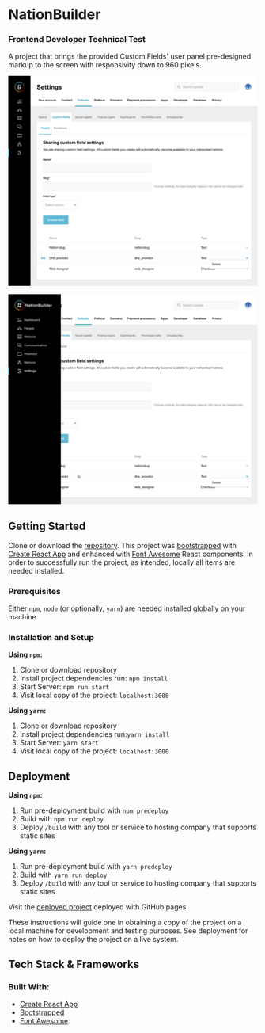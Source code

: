 # NationBuilder

### Frontend Developer Technical Test

A project that brings the provided Custom Fields' user panel pre-designed markup to the screen with responsivity down to 960 pixels.

![Custom fields panel](https://github.com/CodeMeKathy/nb-tech-test/blob/master/public/images/Custom%20fields.png?raw=truee "Custom fields panel")

![Custom fields - nav expanded](https://github.com/CodeMeKathy/nb-tech-test/blob/master/public/images/Custom%20fields%20-%20nav%20expanded.png?raw=true "Custom fields panel- nav expanded")

## Getting Started

Clone or download the [repository](https://github.com/CodeMeKathy/nb-tech-test.git). This project was [bootstrapped](https://getbootstrap.com) with [Create React App](https://github.com/facebook/create-react-app) and enhanced with [Font Awesome](https://fontawesome.com/how-to-use/on-the-web/using-with/react) React components.  In order to successfully run the project, as intended, locally all items are needed installed. 

### Prerequisites

Either `npm`, `node` (or optionally, `yarn`) are needed installed globally on your machine.  

### Installation and Setup

**Using `npm`:**  
1. Clone or download repository  
2. Install project dependencies run: `npm install`
3. Start Server: `npm run start`
4. Visit local copy of the project: `localhost:3000`

**Using `yarn`:**  
1. Clone or download repository  
2. Install project dependencies run:`yarn install`  
3. Start Server: `yarn start`   
4. Visit local copy of the project: `localhost:3000` 

## Deployment

**Using `npm`:**  
1. Run pre-deployment build with `npm predeploy`
2. Build with `npm run deploy`  
4. Deploy `/build` with any tool or service to hosting company that supports static sites  

**Using `yarn`:**  
1. Run pre-deployment build with `yarn predeploy`
2. Build with `yarn run deploy`  
4. Deploy `/build` with any tool or service to hosting company that supports static sites 

Visit the [deployed project](https://kathylambert.me/nb-tech-test) deployed with GitHub pages.

These instructions will guide one in obtaining a copy of the project on a local machine for development and testing purposes. See deployment for notes on how to deploy the project on a live system.

## Tech Stack & Frameworks

### Built With:

* [Create React App](https://github.com/facebook/create-react-app)
* [Bootstrapped](https://getbootstrap.com) 
* [Font Awesome](https://fontawesome.com/how-to-use/on-the-web/using-with/react)
